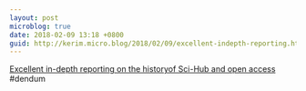 ```yaml
---
layout: post
microblog: true
date: 2018-02-09 13:18 +0800
guid: http://kerim.micro.blog/2018/02/09/excellent-indepth-reporting.html
---
```

[Excellent in-depth reporting on the historyof Sci-Hub and open access](https://www.theverge.com/2018/2/8/16985666/alexandra-elbakyan-sci-hub-open-access-science-papers-lawsuit) #dendum
